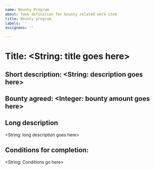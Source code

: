 ```yaml
---
name: Bounty Program
about: Task definition for bounty related work item
title: Bounty program
labels: ''
assignees: ''

---
```


# **Title:** <String: title goes here>
## **Short description:** <String: description goes here>
## **Bounty agreed:** <Integer: bounty amount goes here>
## **Long description**
<String: long description goes here>
## **Conditions for completion:**
<String: Conditions go here>
